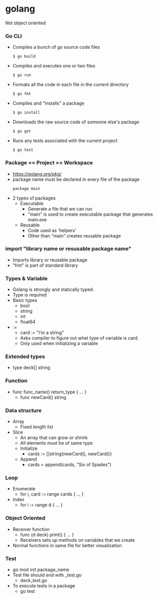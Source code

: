# golang
Not object oriented



### Go CLI

- Compiles a bunch of go source code files
    ```
    $ go build
    ```
- Compiles and executes one or two files
    ```
    $ go run
    ```

- Formats all the code in each file in the current directory
    ```
    $ go fmt
    ```
- Compiles and "installs" a package
    ```
    $ go install
    ```

- Downloads the raw source code of someone else's package
    ```
    $ go get
    ```
- Runs any tests associated with the current project
    ```
    $ go test
    ```
### Package == Project == Workspace
- https://golang.org/pkg/
- package name must be declared in every file of the package
    ```
    package main
    ```
- 2 types of packages
    - Executable
        - Generate a file that we can run
        - "main" is used to create executable package that generates main.exe
    - Reusable
        - Code used as 'helpers'
        - Other than "main" creates reusable package
    

### import "library name or resusable package name"
- Imports library or reusable package
- "fmt" is part of standard library



### Types & Variable
- Golang is strongly and statically typed.
- Type is required
- Basic types
    - bool
    - string
    - int
    - float64
- :=
    - card := "I'm a string"
    - Asks compiler to figure out what type of variable is card.
    - Only used when initializing a variable

### Extended types
- type deck[] string

### Function
- func func_name() return_type { ... }
    - func newCard() string

### Data structure
- Array
    - Fixed length list
- Slice
    - An array that can grow or shrink
    - All elements must be of same type
    - Initialize
        - cards := []string{newCard(), newCard()}
    - Append
        - cards = append(cards, "Six of Spades")

### Loop
- Enumerate
    - for i, card := range cards { ... }
- Index
    - for i := range d { ... }

### Object Oriented
- Receiver function
    - func (d deck) print() { ... }
    - Receivers sets up methods on variables that we create
- Normal functions in same file for better visualization

### Test
- go mod init package_name
- Test file should end with _test.go
    - deck_test.go
- To execute tests in a package
    - go test
